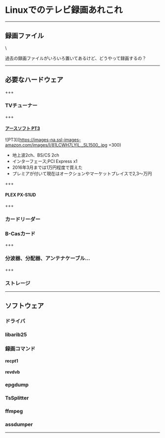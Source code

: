 # Linuxでのテレビ録画あれこれ

---

## 録画ファイル
\\

過去の録画ファイルがいろいろ置いてあるけど、どうやって録画するの？

---

## 必要なハードウェア
+++
### TVチューナー
+++
#### [アースソフト PT3](https://www.amazon.co.jp//dp/B00857CQAM)
![PT3](https://images-na.ssl-images-amazon.com/images/I/81LCWH7LYIL._SL1500_.jpg =300)

- 地上波2ch、BS/CS 2ch
- インターフェース;PCI Express x1
- 2016年3月までは1万円程度で買えた
- プレミアが付いて現在はオークションやマーケットプレイスで2,3～万円

+++
#### PLEX PX-S1UD
+++

### カードリーダー

### B-Casカード

+++

### 分波器、分配器、アンテナケーブル...

+++

### ストレージ

---

## ソフトウェア
### ドライバ
### libarib25
### 録画コマンド
#### recpt1
#### revdvb
### epgdump
### TsSplitter
### ffmpeg
### assdumper

---
